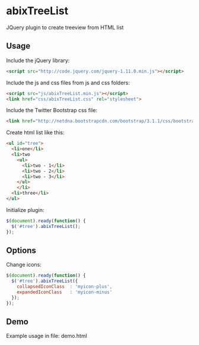 abixTreeList
============

JQuery plugin to create treeview from HTML list

## Usage

Include the jQuery library:
```html
<script src="http://code.jquery.com/jquery-1.11.0.min.js"></script>
```

Include the js and css files from js and css folders:
```html
<script src="js/abixTreeList.min.js"></script>
<link href="css/abixTreeList.css" rel="stylesheet">
```

Include the Twitter Bootstrap css file:
```html
<link href="http://netdna.bootstrapcdn.com/bootstrap/3.1.1/css/bootstrap.min.css" rel="stylesheet">
```

Create html list like this:
```html
<ul id="tree">
  <li>one</li>
  <li>two
    <ul>
      <li>two - 1</li>
      <li>two - 2</li>
      <li>two - 3</li>
    </ul>
	</li>
  <li>three</li>
</ul>
```

Initialize plugin:
```javascript
$(document).ready(function() {
  $('#tree').abixTreeList();
});
```

## Options

Change icons:
```javascript
$(document).ready(function() {
  $('#tree').abixTreeList({
    collapsedIconClass  : 'myicon-plus',
    expandedIconClass   : 'myicon-minus'
  });
});
```

## Demo

Example usage in file: demo.html
